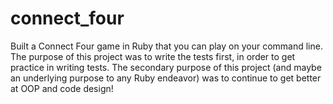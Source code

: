 # connect_four
Built a Connect Four game in Ruby that you can play on your command line. The purpose of this project was to write the tests first, in order to get practice in writing tests. The secondary purpose of this project (and maybe an underlying purpose to any Ruby endeavor) was to continue to get better at OOP and code design!
